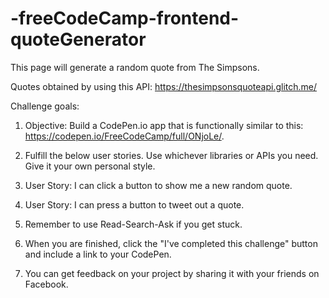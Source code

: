 # -freeCodeCamp-frontend-quoteGenerator
This page will generate a random quote from The Simpsons.

Quotes obtained by using this API: https://thesimpsonsquoteapi.glitch.me/



Challenge goals:

1. Objective: Build a CodePen.io app that is functionally similar to this: https://codepen.io/FreeCodeCamp/full/ONjoLe/.

2. Fulfill the below user stories. Use whichever libraries or APIs you need. Give it your own personal style.

3. User Story: I can click a button to show me a new random quote.

4. User Story: I can press a button to tweet out a quote.

5. Remember to use Read-Search-Ask if you get stuck.

6. When you are finished, click the "I've completed this challenge" button and include a link to your CodePen.

7. You can get feedback on your project by sharing it with your friends on Facebook.
